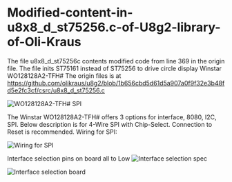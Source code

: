 # Modified-content-in-u8x8_d_st75256.c-of-U8g2-library-of-Oli-Kraus

The file u8x8_d_st75256c contents modified code from line 369 in the origin file. The file inits ST75161 instead of ST75256 to drive circle display Winstar WO128128A2-TFH#
The origin files is at https://github.com/olikraus/u8g2/blob/1b656cbd5d61d5a907a0f9f32e3b48fd5e2fc3cf/csrc/u8x8_d_st75256.c

![WO128128A2-TFH# SPI](https://user-images.githubusercontent.com/32862272/101745242-6dcf3400-3acb-11eb-9072-26b36f8badfa.jpg)

The Winstar WO128128A2-TFH# offers 3 options for interface, 8080, I2C, SPI. Below description is for 4-Wire SPI with Chip-Select. Connection to Reset is recommended. Wiring for SPI:

![Wiring for SPI](https://user-images.githubusercontent.com/32862272/101778754-91f33b00-3af4-11eb-9dfc-77744721851d.PNG)

Interface selection pins on board all to Low 
![Interface selection spec](https://user-images.githubusercontent.com/32862272/101779084-147bfa80-3af5-11eb-9717-3faac550d822.PNG)

![Interface selection board](https://user-images.githubusercontent.com/32862272/101778998-f7472c00-3af4-11eb-84ce-9b50d19d50a5.PNG)
